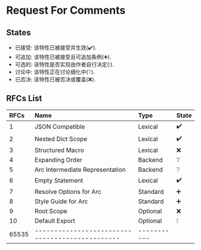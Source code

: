 Request For Comments
====================

## States

- 已接受: 该特性已被接受并生效(✔️).
- 可追加: 该特性已被接受且可追加条例(➕).
- 可选的: 该特性是否实现由作者自行决定(❕).
- 讨论中: 该特性正在讨论细化中(❔).
- 已否决: 该特性已被否决或覆盖(❌).



## RFCs List

| RFCs  | Name                                            | Type        | State |
| :---- | :---------------------------------------------- | :---------- | :---- |
| 1     | JSON Compatible                                 | Lexical     | ✔️    |
| 2     | Nested Dict Scope                               | Lexical     | ✔️    |
| 3     | Structured Macro                                | Lexical     | ❌     |
| 4     | Expanding Order                                 | Backend     | ❔     |
| 5     | Arc Intermediate Representation                 | Backend     | ❔     |
| 6     | Empty Statement                                 | Lexical     | ✔️    |
| 7     | Resolve Options for Arc                         | Standard    | ➕     |
| 8     | Style Guide for Arc                             | Standard    | ➕     |
| 9     | Root Scope                                      | Optional    | ❌     |
| 10    | Default Export                                  | Optional    | ❕     |
| 65535 | ----------------------------------------------- | ----------- |       |